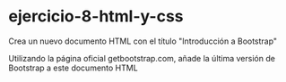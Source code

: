 # ejercicio-8-html-y-css

Crea un nuevo documento HTML con el título "Introducción a Bootstrap"

Utilizando la página oficial getbootstrap.com, añade la última versión de Bootstrap a este documento HTML
